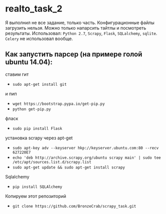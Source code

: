 # realto_task_2
Я выполнил не все задание, только часть. Конфигурационные файлы загрузить нельзя. Можно только напарсить тайтлы и посмотреть результаты. Использовал: `Python 2.7`, `Scrapy`, `Flask`, `SQLalchemy`, `sqlite`. `Celery` не использовал вообще. 
## Как запустить парсер (на примере голой ubuntu 14.04):
ставим гит

-  `sudo apt-get install git`

и пип

-  `wget https://bootstrap.pypa.io/get-pip.py`
-  `python get-pip.py`

фласк

-  `sudo pip install Flask`

установка scrapy через apt-get

-  `sudo apt-key adv --keyserver hkp://keyserver.ubuntu.com:80 --recv 627220E7`
-  `echo 'deb http://archive.scrapy.org/ubuntu scrapy main' | sudo tee /etc/apt/sources.list.d/scrapy.list`
-  `sudo apt-get update && sudo apt-get install scrapy`

Sqlalchemy

-  `pip install SQLAlchemy`

Копируем этот репозиторий

-  `git clone https://github.com/BronzeCrab/scrapy_task.git`
